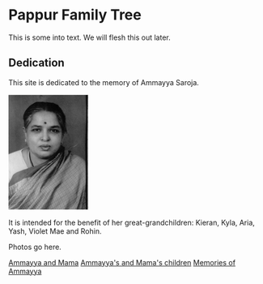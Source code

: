 # Pappur Family Tree

This is some into text. We will flesh this out later.

## Dedication

This site is dedicated to the memory of Ammayya Saroja.

![Picture of Ammayya](ammayya.png)

It is intended for the benefit of her great-grandchildren: Kieran, Kyla, Aria, Yash, Violet Mae and Rohin.

Photos go here.

[Ammayya and Mama]()
[Ammayya's and Mama's children]()
[Memories of Ammayya]()
